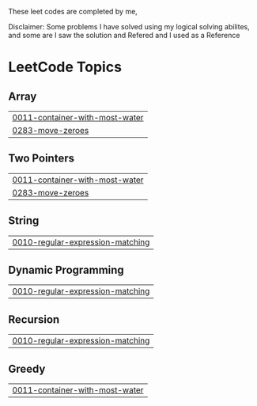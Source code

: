 These leet codes are completed by me, 

Disclaimer: 
  Some problems I have solved using my logical solving abilites, and some are I saw the solution and Refered and I used as a Reference
  

<!---LeetCode Topics Start-->
# LeetCode Topics
## Array
|  |
| ------- |
| [0011-container-with-most-water](https://github.com/Hunt-03/leetcode/tree/master/0011-container-with-most-water) |
| [0283-move-zeroes](https://github.com/Hunt-03/leetcode/tree/master/0283-move-zeroes) |
## Two Pointers
|  |
| ------- |
| [0011-container-with-most-water](https://github.com/Hunt-03/leetcode/tree/master/0011-container-with-most-water) |
| [0283-move-zeroes](https://github.com/Hunt-03/leetcode/tree/master/0283-move-zeroes) |
## String
|  |
| ------- |
| [0010-regular-expression-matching](https://github.com/Hunt-03/leetcode/tree/master/0010-regular-expression-matching) |
## Dynamic Programming
|  |
| ------- |
| [0010-regular-expression-matching](https://github.com/Hunt-03/leetcode/tree/master/0010-regular-expression-matching) |
## Recursion
|  |
| ------- |
| [0010-regular-expression-matching](https://github.com/Hunt-03/leetcode/tree/master/0010-regular-expression-matching) |
## Greedy
|  |
| ------- |
| [0011-container-with-most-water](https://github.com/Hunt-03/leetcode/tree/master/0011-container-with-most-water) |
<!---LeetCode Topics End-->